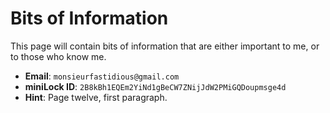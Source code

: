 Bits of Information
=======

This page will contain bits of information that are either important to me, or to those who know me.

* **Email**: `monsieurfastidious@gmail.com`
* **miniLock ID**: `2B8kBh1EQEm2YiNd1gBeCW7ZNijJdW2PMiGQDoupmsge4d`
* **Hint**: Page twelve, first paragraph.
